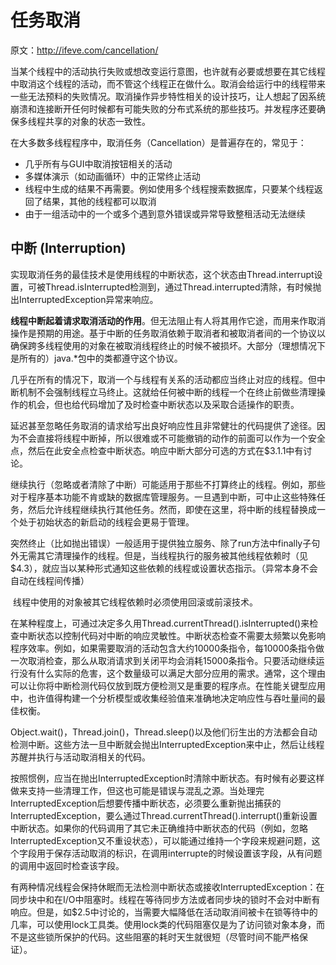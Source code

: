 # 任务取消

原文：http://ifeve.com/cancellation/



​        当某个线程中的活动执行失败或想改变运行意图，也许就有必要或想要在其它线程中取消这个线程的活动，而不管这个线程正在做什么。取消会给运行中的线程带来一些无法预料的失败情况。取消操作异步特性相关的设计技巧，让人想起了因系统崩溃和连接断开任何时候都有可能失败的分布式系统的那些技巧。并发程序还要确保多线程共享的对象的状态一致性。

​        在大多数多线程程序中，取消任务（Cancellation）是普遍存在的，常见于：

* 几乎所有与GUI中取消按钮相关的活动
* 多媒体演示（如动画循环）中的正常终止活动
* 线程中生成的结果不再需要。例如使用多个线程搜索数据库，只要某个线程返回了结果，其他的线程都可以取消
* 由于一组活动中的一个或多个遇到意外错误或异常导致整租活动无法继续



## 中断 (Interruption)

​        实现取消任务的最佳技术是使用线程的中断状态，这个状态由Thread.interrupt设置，可被Thread.isInterrupted检测到，通过Thread.interrupted清除，有时候抛出InterruptedException异常来响应。

​        **线程中断起着请求取消活动的作用**。但无法阻止有人将其用作它途，而用来作取消操作是预期的用途。基于中断的任务取消依赖于取消者和被取消者间的一个协议以确保跨多线程使用的对象在被取消线程终止的时候不被损坏。大部分（理想情况下是所有的）java.*包中的类都遵守这个协议。

​        几乎在所有的情况下，取消一个与线程有关系的活动都应当终止对应的线程。但中断机制不会强制线程立马终止。这就给任何被中断的线程一个在终止前做些清理操作的机会，但也给代码增加了及时检查中断状态以及采取合适操作的职责。

​        延迟甚至忽略任务取消的请求给写出良好响应性且非常健壮的代码提供了途径。因为不会直接将线程中断掉，所以很难或不可能撤销的动作的前面可以作为一个安全点，然后在此安全点检查中断状态。响应中断大部分可选的方式在$3.1.1中有讨论。

​        继续执行（忽略或者清除了中断）可能适用于那些不打算终止的线程。例如，那些对于程序基本功能不肯或缺的数据库管理服务。一旦遇到中断，可中止这些特殊任务，然后允许线程继续执行其他任务。然而，即使在这里，将中断的线程替换成一个处于初始状态的新启动的线程会更易于管理。

​        突然终止（比如抛出错误）一般适用于提供独立服务、除了run方法中finally子句外无需其它清理操作的线程。但是，当线程执行的服务被其他线程依赖时（见$4.3），就应当以某种形式通知这些依赖的线程或设置状态指示。（异常本身不会自动在线程间传播）

​        线程中使用的对象被其它线程依赖时必须使用回滚或前滚技术。

​        在某种程度上，可通过决定多久用Thread.currentThread().isInterrupted()来检查中断状态以控制代码对中断的响应灵敏性。中断状态检查不需要太频繁以免影响程序效率。例如，如果需要取消的活动包含大约10000条指令，每10000条指令做一次取消检查，那么从取消请求到关闭平均会消耗15000条指令。只要活动继续运行没有什么实际的危害，这个数量级可以满足大部分应用的需求。通常，这个理由可以让你将中断检测代码仅放到既方便检测又是重要的程序点。在性能关键型应用中，也许值得构建一个分析模型或收集经验值来准确地决定响应性与吞吐量间的最佳权衡。

​        Object.wait()，Thread.join()，Thread.sleep()以及他们衍生出的方法都会自动检测中断。这些方法一旦中断就会抛出InterruptedException来中止，然后让线程苏醒并执行与活动取消相关的代码。

​        按照惯例，应当在抛出InterruptedException时清除中断状态。有时候有必要这样做来支持一些清理工作，但这也可能是错误与混乱之源。当处理完InterruptedException后想要传播中断状态，必须要么重新抛出捕获的InterruptedException，要么通过Thread.currentThread().interrupt()重新设置中断状态。如果你的代码调用了其它未正确维持中断状态的代码（例如，忽略InterruptedException又不重设状态），可以能通过维持一个字段来规避问题，这个字段用于保存活动取消的标识，在调用interrupte的时候设置该字段，从有问题的调用中返回时检查该字段。

​        有两种情况线程会保持休眠而无法检测中断状态或接收InterruptedException：在同步块中和在I/O中阻塞时。线程在等待同步方法或者同步块的锁时不会对中断有响应。但是，如$2.5中讨论的，当需要大幅降低在活动取消间被卡在锁等待中的几率，可以使用lock工具类。使用lock类的代码阻塞仅是为了访问锁对象本身，而不是这些锁所保护的代码。这些阻塞的耗时天生就很短（尽管时间不能严格保证）。
